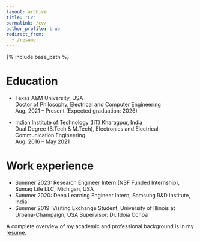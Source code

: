 ```yaml
---
layout: archive
title: "CV"
permalink: /cv/
author_profile: true
redirect_from:
  - /resume
---
```


{% include base_path %}

Education
======
* Texas A&M University, USA  
  Doctor of Philosophy, Electrical and Computer Engineering  
  Aug. 2021 – Present (Expected graduation: 2026)

* Indian Institute of Technology (IIT) Kharagpur, India  
  Dual Degree (B.Tech & M.Tech), Electronics and Electrical Communication Engineering  
  Aug. 2016 – May 2021

Work experience
======

* Summer 2023: Research Engineer Intern (NSF Funded Internship), Sumaq Life LLC, Michigan, USA
* Summer 2020: Deep Learning Engineer Intern, Samsung R&D Institute, India
* Summer 2019: Visiting Exchange Student, University of Illinois at Urbana-Champaign, USA
  Supervisor: Dr. Idoia Ochoa

<p>A complete overview of my academic and professional background is in my <a href="/files/MadhurimaM1.pdf" target="_blank">resume</a>.</p>
